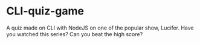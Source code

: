 # CLI-quiz-game
A quiz made on CLI with NodeJS on one of the popular show, Lucifer. Have you watched this series? Can you beat the high score?
